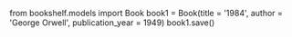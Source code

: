 from bookshelf.models import Book
book1 = Book(title = '1984', author = 'George Orwell', publication_year = 1949)
book1.save()

